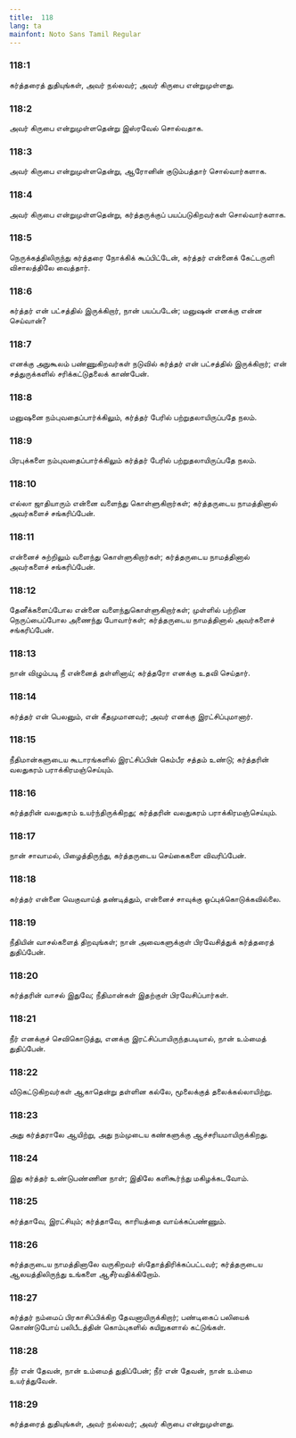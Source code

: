 ```yaml
---
title:  118
lang: ta
mainfont: Noto Sans Tamil Regular
---
```


###  118:1

கர்த்தரைத் துதியுங்கள், அவர் நல்லவர்; அவர் கிருபை என்றுமுள்ளது.

###  118:2

அவர் கிருபை என்றுமுள்ளதென்று இஸ்ரவேல் சொல்வதாக.

###  118:3

அவர் கிருபை என்றுமுள்ளதென்று, ஆரோனின் குடும்பத்தார் சொல்வார்களாக.

###  118:4

அவர் கிருபை என்றுமுள்ளதென்று, கர்த்தருக்குப் பயப்படுகிறவர்கள் சொல்வார்களாக.

###  118:5

நெருக்கத்திலிருந்து கர்த்தரை நோக்கிக் கூப்பிட்டேன், கர்த்தர் என்னைக் கேட்டருளி விசாலத்திலே வைத்தார்.

###  118:6

கர்த்தர் என் பட்சத்தில் இருக்கிறார், நான் பயப்படேன்; மனுஷன் எனக்கு என்ன செய்வான்?

###  118:7

எனக்கு அநுகூலம் பண்ணுகிறவர்கள் நடுவில் கர்த்தர் என் பட்சத்தில் இருக்கிறார்; என் சத்துருக்களில் சரிக்கட்டுதலைக் காண்பேன்.

###  118:8

மனுஷனை நம்புவதைப்பார்க்கிலும், கர்த்தர் பேரில் பற்றுதலாயிருப்பதே நலம்.

###  118:9

பிரபுக்களை நம்புவதைப்பார்க்கிலும் கர்த்தர் பேரில் பற்றுதலாயிருப்பதே நலம்.

###  118:10

எல்லா ஜாதியாரும் என்னை வளைந்து கொள்ளுகிறார்கள்; கர்த்தருடைய நாமத்தினால் அவர்களைச் சங்கரிப்பேன்.

###  118:11

என்னைச் சுற்றிலும் வளைந்து கொள்ளுகிறார்கள்; கர்த்தருடைய நாமத்தினால் அவர்களைச் சங்கரிப்பேன்.

###  118:12

தேனீக்களைப்போல என்னை வளைந்துகொள்ளுகிறார்கள்; முள்ளில் பற்றின நெருப்பைப்போல அணைந்து போவார்கள்; கர்த்தருடைய நாமத்தினால் அவர்களைச் சங்கரிப்பேன்.

###  118:13

நான் விழும்படி நீ என்னைத் தள்ளினாய்; கர்த்தரோ எனக்கு உதவி செய்தார்.

###  118:14

கர்த்தர் என் பெலனும், என் கீதமுமானவர்; அவர் எனக்கு இரட்சிப்புமானார்.

###  118:15

நீதிமான்களுடைய கூடாரங்களில் இரட்சிப்பின் கெம்பீர சத்தம் உண்டு; கர்த்தரின் வலதுகரம் பராக்கிரமஞ்செய்யும்.

###  118:16

கர்த்தரின் வலதுகரம் உயர்ந்திருக்கிறது; கர்த்தரின் வலதுகரம் பராக்கிரமஞ்செய்யும்.

###  118:17

நான் சாவாமல், பிழைத்திருந்து, கர்த்தருடைய செய்கைகளை விவரிப்பேன்.

###  118:18

கர்த்தர் என்னை வெகுவாய்த் தண்டித்தும், என்னைச் சாவுக்கு ஒப்புக்கொடுக்கவில்லை.

###  118:19

நீதியின் வாசல்களைத் திறவுங்கள்; நான் அவைகளுக்குள் பிரவேசித்துக் கர்த்தரைத் துதிப்பேன்.

###  118:20

கர்த்தரின் வாசல் இதுவே; நீதிமான்கள் இதற்குள் பிரவேசிப்பார்கள்.

###  118:21

நீர் எனக்குச் செவிகொடுத்து, எனக்கு இரட்சிப்பாயிருந்தபடியால், நான் உம்மைத் துதிப்பேன்.

###  118:22

வீடுகட்டுகிறவர்கள் ஆகாதென்று தள்ளின கல்லே, மூலைக்குத் தலைக்கல்லாயிற்று.

###  118:23

அது கர்த்தராலே ஆயிற்று, அது நம்முடைய கண்களுக்கு ஆச்சரியமாயிருக்கிறது.

###  118:24

இது கர்த்தர் உண்டுபண்ணின நாள்; இதிலே களிகூர்ந்து மகிழக்கடவோம்.

###  118:25

கர்த்தாவே, இரட்சியும்; கர்த்தாவே, காரியத்தை வாய்க்கப்பண்ணும்.

###  118:26

கர்த்தருடைய நாமத்தினாலே வருகிறவர் ஸ்தோத்திரிக்கப்பட்டவர்; கர்த்தருடைய ஆலயத்திலிருந்து உங்களை ஆசீர்வதிக்கிறோம்.

###  118:27

கர்த்தர் நம்மைப் பிரகாசிப்பிக்கிற தேவனாயிருக்கிறார்; பண்டிகைப் பலியைக் கொண்டுபோய் பலிபீடத்தின் கொம்புகளில் கயிறுகளால் கட்டுங்கள்.

###  118:28

நீர் என் தேவன், நான் உம்மைத் துதிப்பேன்; நீர் என் தேவன், நான் உம்மை உயர்த்துவேன்.

###  118:29

கர்த்தரைத் துதியுங்கள், அவர் நல்லவர்; அவர் கிருபை என்றுமுள்ளது.

